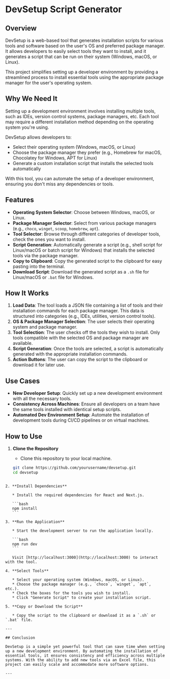 

# DevSetup Script Generator

## Overview

DevSetup is a web-based tool that generates installation scripts for various tools and software based on the user's OS and preferred package manager. It allows developers to easily select tools they want to install, and it generates a script that can be run on their system (Windows, macOS, or Linux).

This project simplifies setting up a developer environment by providing a streamlined process to install essential tools using the appropriate package manager for the user's operating system.

## Why We Need It

Setting up a development environment involves installing multiple tools, such as IDEs, version control systems, package managers, etc. Each tool may require a different installation method depending on the operating system you're using.

DevSetup allows developers to:

- Select their operating system (Windows, macOS, or Linux)
- Choose the package manager they prefer (e.g., Homebrew for macOS, Chocolatey for Windows, APT for Linux)
- Generate a custom installation script that installs the selected tools automatically

With this tool, you can automate the setup of a developer environment, ensuring you don't miss any dependencies or tools.

## Features

- **Operating System Selector**: Choose between Windows, macOS, or Linux.
- **Package Manager Selector**: Select from various package managers (e.g., `choco`, `winget`, `scoop`, `homebrew`, `apt`).
- **Tool Selector**: Browse through different categories of developer tools, check the ones you want to install.
- **Script Generation**: Automatically generate a script (e.g., shell script for Linux/macOS or batch script for Windows) that installs the selected tools via the package manager.
- **Copy to Clipboard**: Copy the generated script to the clipboard for easy pasting into the terminal.
- **Download Script**: Download the generated script as a `.sh` file for Linux/macOS or `.bat` file for Windows.

## How It Works

1. **Load Data**: The tool loads a JSON file containing a list of tools and their installation commands for each package manager. This data is structured into categories (e.g., IDEs, utilities, version control tools).
2. **OS & Package Manager Selection**: The user selects their operating system and package manager.
3. **Tool Selection**: The user checks off the tools they wish to install. Only tools compatible with the selected OS and package manager are available.
4. **Script Generation**: Once the tools are selected, a script is automatically generated with the appropriate installation commands.
5. **Action Buttons**: The user can copy the script to the clipboard or download it for later use.

## Use Cases

- **New Developer Setup**: Quickly set up a new development environment with all the necessary tools.
- **Consistency Across Machines**: Ensure all developers on a team have the same tools installed with identical setup scripts.
- **Automated Dev Environment Setup**: Automate the installation of development tools during CI/CD pipelines or on virtual machines.

## How to Use

1. **Clone the Repository**
   - Clone this repository to your local machine.

   ```bash
   git clone https://github.com/yourusername/devsetup.git
   cd devsetup
````

2. **Install Dependencies**

   * Install the required dependencies for React and Next.js.

   ```bash
   npm install
   ```

3. **Run the Application**

   * Start the development server to run the application locally.

   ```bash
   npm run dev
   ```

   Visit [http://localhost:3000](http://localhost:3000) to interact with the tool.

4. **Select Tools**

   * Select your operating system (Windows, macOS, or Linux).
   * Choose the package manager (e.g., `choco`, `winget`, `apt`, etc.).
   * Check the boxes for the tools you wish to install.
   * Click "Generate Script" to create your installation script.

5. **Copy or Download the Script**

   * Copy the script to the clipboard or download it as a `.sh` or `.bat` file.

---

## Conclusion

DevSetup is a simple yet powerful tool that can save time when setting up a new development environment. By automating the installation of essential tools, it ensures consistency and efficiency across multiple systems. With the ability to add new tools via an Excel file, this project can easily scale and accommodate more software options.

---
